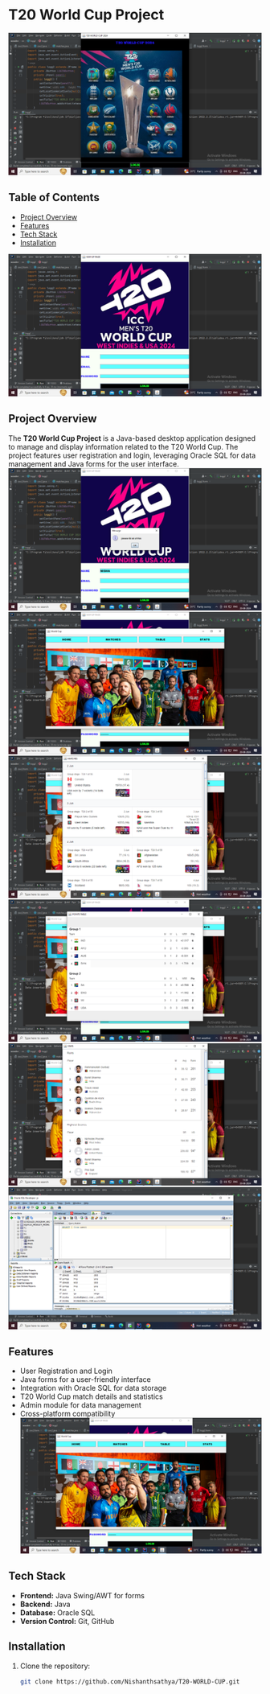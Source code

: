 # T20 World Cup Project

![Project Screenshot](ss/Screenshot%20(139).png)



## Table of Contents
- [Project Overview](#project-overview)
- [Features](#features)
- [Tech Stack](#tech-stack)
- [Installation](#installation)

![Project Screenshot](ss/Screenshot%20(140).png)
## Project Overview
The **T20 World Cup Project** is a Java-based desktop application designed to manage and display information related to the T20 World Cup. The project features user registration and login, leveraging Oracle SQL for data management and Java forms for the user interface.
![Project Screenshot](ss/Screenshot%20(141).png)
![Project Screenshot](ss/Screenshot%20(142).png)
![Project Screenshot](ss/Screenshot%20(143).png)
![Project Screenshot](ss/Screenshot%20(144).png)
![Project Screenshot](ss/Screenshot%20(145).png)
![Project Screenshot](ss/Screenshot%20(146).png)
## Features
- User Registration and Login
- Java forms for a user-friendly interface
- Integration with Oracle SQL for data storage
- T20 World Cup match details and statistics
- Admin module for data management
- Cross-platform compatibility
![Project Screenshot](ss/Screenshot%20(142).png)
## Tech Stack
- **Frontend:** Java Swing/AWT for forms
- **Backend:** Java
- **Database:** Oracle SQL
- **Version Control:** Git, GitHub

## Installation
1. Clone the repository:
   ```bash
   git clone https://github.com/Nishanthsathya/T20-WORLD-CUP.git

